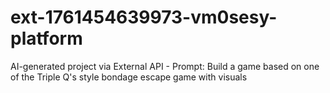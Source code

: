# ext-1761454639973-vm0sesy-platform
AI-generated project via External API - Prompt: Build a game based on one of the Triple Q's style bondage escape game with visuals
